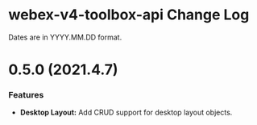 # webex-v4-toolbox-api Change Log

Dates are in YYYY.MM.DD format.

# 0.5.0 (2021.4.7)

### Features
* **Desktop Layout:** Add CRUD support for desktop layout objects.